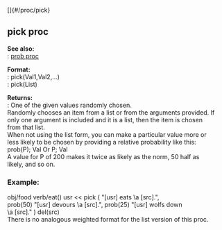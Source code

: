 []{#/proc/pick}    
## pick proc    
**See also:**    
:   [prob proc](/ref/proc/prob/prob.md)    
<!-- -->    
**Format:**    
:   pick(Val1,Val2,\...)    
:   pick(List)    
<!-- -->    
**Returns:**    
:   One of the given values randomly chosen.    
Randomly chooses an item from a list or from the arguments provided. If    
only one argument is included and it is a list, then the item is chosen    
from that list.    
When not using the list form, you can make a particular value more or    
less likely to be chosen by providing a relative probability like this:    
prob(P); Val Or P; Val    
A value for P of 200 makes it twice as likely as the norm, 50 half as    
likely, and so on.    
### Example:    
obj/food verb/eat() usr \<\< pick ( \"\[usr\] eats \\a \[src\].\",    
prob(50) \"\[usr\] devours \\a \[src\].\", prob(25) \"\[usr\] wolfs down    
\\a \[src\].\" ) del(src)    
There is no analogous weighted format for the list version of this proc.  